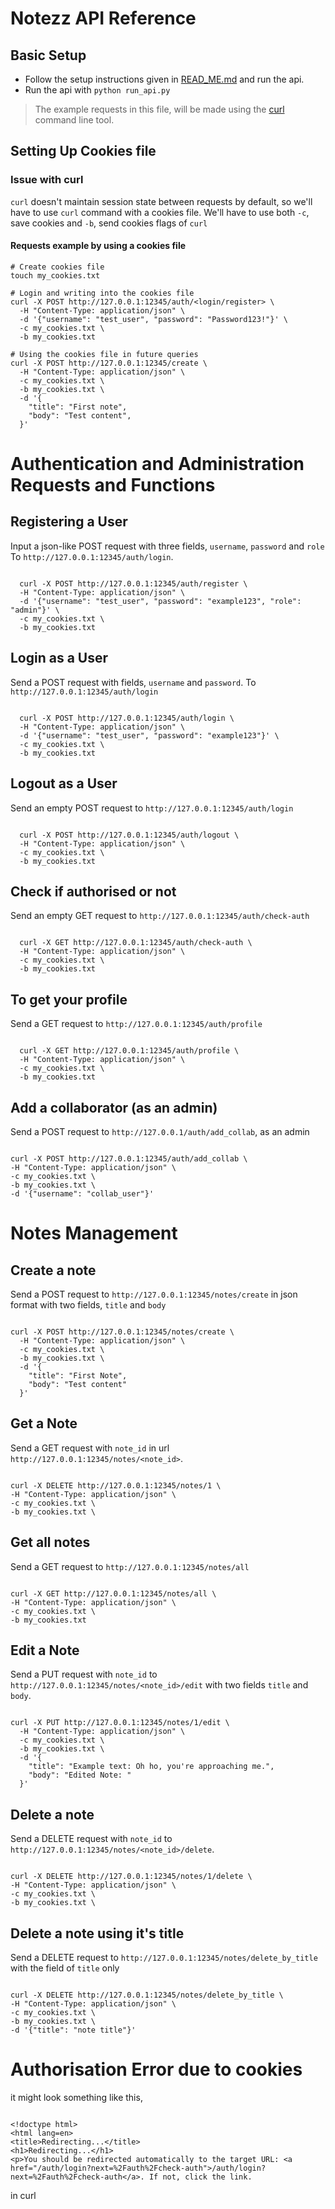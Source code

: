 
# Notezz API Reference

## Basic Setup

- Follow the setup instructions given in [READ_ME.md](https://github.com/Sanjie25/notezz/blob/main/README.md) and run the api.
- Run the api with `python run_api.py`

> The example requests in this file, will be made using the [curl](https://curl.se/download.html) command line tool.

## Setting Up Cookies file

### Issue with curl

  `curl` doesn't maintain session state between requests by default, so we'll have to use `curl`  command with a cookies file. We'll have to use both `-c`, save cookies and `-b`, send cookies flags of `curl`

#### Requests example by using a cookies file

```
# Create cookies file
touch my_cookies.txt

# Login and writing into the cookies file
curl -X POST http://127.0.0.1:12345/auth/<login/register> \
  -H "Content-Type: application/json" \
  -d '{"username": "test_user", "password": "Password123!"}' \
  -c my_cookies.txt \
  -b my_cookies.txt

# Using the cookies file in future queries
curl -X POST http://127.0.0.1:12345/create \
  -H "Content-Type: application/json" \
  -c my_cookies.txt \
  -b my_cookies.txt \
  -d '{
    "title": "First note",
    "body": "Test content",
  }'

```

# Authentication and Administration Requests and Functions

## Registering a User

Input a json-like POST request with three fields, `username`, `password` and `role` To `http://127.0.0.1:12345/auth/login`.

```

  curl -X POST http://127.0.0.1:12345/auth/register \
  -H "Content-Type: application/json" \
  -d '{"username": "test_user", "password": "example123", "role": "admin"}' \
  -c my_cookies.txt \
  -b my_cookies.txt

```

## Login as a User

Send a POST request with fields, `username` and `password`. To `http://127.0.0.1:12345/auth/login`

```

  curl -X POST http://127.0.0.1:12345/auth/login \
  -H "Content-Type: application/json" \
  -d '{"username": "test_user", "password": "example123"}' \
  -c my_cookies.txt \
  -b my_cookies.txt

```

## Logout as a User

Send an empty POST request to `http://127.0.0.1:12345/auth/login`

```

  curl -X POST http://127.0.0.1:12345/auth/logout \
  -H "Content-Type: application/json" \
  -c my_cookies.txt \
  -b my_cookies.txt

```

## Check if authorised or not

Send an empty GET request to `http://127.0.0.1:12345/auth/check-auth`

```

  curl -X GET http://127.0.0.1:12345/auth/check-auth \
  -H "Content-Type: application/json" \
  -c my_cookies.txt \
  -b my_cookies.txt

```

## To get your profile

Send a GET request to `http://127.0.0.1:12345/auth/profile`

```

  curl -X GET http://127.0.0.1:12345/auth/profile \
  -H "Content-Type: application/json" \
  -c my_cookies.txt \
  -b my_cookies.txt

```

## Add a collaborator (as an admin)

Send a POST request to `http://127.0.0.1/auth/add_collab`, as an admin

```

curl -X POST http://127.0.0.1:12345/auth/add_collab \
-H "Content-Type: application/json" \  
-c my_cookies.txt \  
-b my_cookies.txt \
-d '{"username": "collab_user"}'

```

# Notes Management

## Create a note

Send a POST request to `http://127.0.0.1:12345/notes/create` in json format with two fields, `title` and `body`

```

curl -X POST http://127.0.0.1:12345/notes/create \
  -H "Content-Type: application/json" \
  -c my_cookies.txt \
  -b my_cookies.txt \
  -d '{
    "title": "First Note",
    "body": "Test content"
  }'

```

## Get a Note

Send a GET request with `note_id` in url `http://127.0.0.1:12345/notes/<note_id>`.

```

curl -X DELETE http://127.0.0.1:12345/notes/1 \
-H "Content-Type: application/json" \
-c my_cookies.txt \
-b my_cookies.txt \

```

## Get all notes

Send a GET request to `http://127.0.0.1:12345/notes/all`

```

curl -X GET http://127.0.0.1:12345/notes/all \
-H "Content-Type: application/json" \
-c my_cookies.txt \
-b my_cookies.txt

```

## Edit a Note

Send a PUT request with `note_id` to `http://127.0.0.1:12345/notes/<note_id>/edit` with two fields `title` and `body`.

```

curl -X PUT http://127.0.0.1:12345/notes/1/edit \
  -H "Content-Type: application/json" \
  -c my_cookies.txt \
  -b my_cookies.txt \
  -d '{
    "title": "Example text: Oh ho, you're approaching me.",
    "body": "Edited Note: "
  }'

```

## Delete a note

Send a DELETE request with `note_id` to `http://127.0.0.1:12345/notes/<note_id>/delete`.

```

curl -X DELETE http://127.0.0.1:12345/notes/1/delete \
-H "Content-Type: application/json" \
-c my_cookies.txt \
-b my_cookies.txt \

```

## Delete a note using it's title

Send a DELETE request to `http://127.0.0.1:12345/notes/delete_by_title` with the field of `title` only

```

curl -X DELETE http://127.0.0.1:12345/notes/delete_by_title \
-H "Content-Type: application/json" \
-c my_cookies.txt \
-b my_cookies.txt \
-d '{"title": "note title"}'

```

# Authorisation Error due to cookies

it might look something like this,

```

<!doctype html>
<html lang=en>
<title>Redirecting...</title>
<h1>Redirecting...</h1>
<p>You should be redirected automatically to the target URL: <a href="/auth/login?next=%2Fauth%2Fcheck-auth">/auth/login?next=%2Fauth%2Fcheck-auth</a>. If not, click the link.

```

in curl

